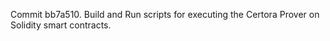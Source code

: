 Commit bb7a510.                    Build and Run scripts for executing the Certora Prover on Solidity smart contracts.